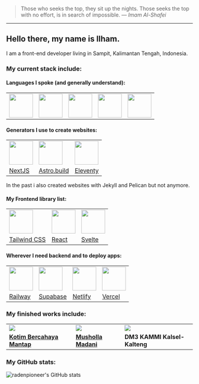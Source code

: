 > Those who seeks the top, they sit up the nights. Those seeks the top with no effort, is in search of impossible.
> &mdash; *Imam Al-Shafei*
---

## Hello there, my name is Ilham.

I am a front-end developer living in Sampit, Kalimantan Tengah, Indonesia.

### My current stack include:

#### Languages I spoke (and generally understand):

|   |   |   |   |   |
|---|---|---|---|---|
| <img height="64" width="64" src="https://unpkg.com/simple-icons@v6/icons/typescript.svg" /> | <img height="64" width="64" src="https://unpkg.com/simple-icons@v6/icons/javascript.svg" /> | <img height="64" width="64" src="https://unpkg.com/simple-icons@v6/icons/python.svg" /> |<img height="64" width="64" src="https://unpkg.com/simple-icons@v6/icons/html5.svg" /> |<img height="64" width="64" src="https://unpkg.com/simple-icons@v6/icons/css3.svg" />

#### Generators I use to create websites:

|   |   |   |
|---|---|---|
| <img height="64" width="64" src="https://unpkg.com/simple-icons@v6/icons/nextdotjs.svg" /> | <img height="64" width="64" src="https://unpkg.com/simple-icons@v6/icons/astro.svg" /> | <img height="64" width="64" src="https://unpkg.com/simple-icons@v6/icons/eleventy.svg" /> |
| [NextJS](https://nextjs.org) | [Astro.build](https://astro.build) | [Eleventy](https://11ty.dev) |

In the past i also created websites with Jekyll and Pelican but not anymore.

#### My Frontend library list:

|   |   |   |
|---|---|---|
| <img height="64" width="64" src="https://unpkg.com/simple-icons@v6/icons/tailwindcss.svg" /> | <img height="64" width="64" src="https://unpkg.com/simple-icons@v6/icons/react.svg" /> | <img height="64" width="64" src="https://unpkg.com/simple-icons@v6/icons/svelte.svg" /> |
| [Tailwind CSS](https://tailwindcss.com) | [React](https://reactjs.org) | [Svelte](https://svelte.dev) |

#### Wherever I need backend and to deploy apps:

|   |   |   |   |
|---|---|---|---|
| <img height="64" width="64" src="https://unpkg.com/simple-icons@v6/icons/railway.svg" /> | <img height="64" width="64" src="https://unpkg.com/simple-icons@v6/icons/supabase.svg" /> | <img height="64" width="64" src="https://unpkg.com/simple-icons@v6/icons/netlify.svg" /> | <img height="64" width="64" src="https://unpkg.com/simple-icons@v6/icons/vercel.svg" />
| [Railway](https://railway.app) | [Supabase](https://supabase.com) |[Netlify](https://netlify.com) |[Vercel](https://vercel.com) |

### My finished works include:

|   |   |   |
|---|---|---|
| ![][kotimbercahaya] | ![][mushollamadani] | ![][dm3kalselteng] |
| [**Kotim Bercahaya Mantap**](https://wizardly-clarke-78ab17.netlify.app) | [**Musholla Madani**](https://mushollamadani.com) | **DM3 KAMMI Kalsel-Kalteng** |

### My GitHub stats:

![radenpioneer's GitHub stats](https://github-readme-stats.vercel.app/api?username=radenpioneer&show_icons=true)

<!--definition-->
[dm3kalselteng]: https://snap.sngr.dev/image/dm3kalselteng.com/412,869,isMobile/
[kotimbercahaya]: https://snap.sngr.dev/image/wizardly-clarke-78ab17.netlify.app/412,869,isMobile/
[mushollamadani]: https://snap.sngr.dev/image/www.mushollamadani.com/412,869,isMobile/

[nextjs]: https://cdn.jsdelivr.net/npm/simple-icons@v6/icons/nextdotjs.svg
[astro]: https://cdn.jsdelivr.net/npm/simple-icons@v6/icons/astro.svg
[eleventy]: https://cdn.jsdelivr.net/npm/simple-icons@v6/icons/eleventy.svg
<!--
**radenpioneer/radenpioneer** is a ✨ _special_ ✨ repository because its `README.md` (this file) appears on your GitHub profile.

Here are some ideas to get you started:

- 🔭 I’m currently working on ...
- 🌱 I’m currently learning ...
- 👯 I’m looking to collaborate on ...
- 🤔 I’m looking for help with ...
- 💬 Ask me about ...
- 📫 How to reach me: ...
- 😄 Pronouns: ...
- ⚡ Fun fact: ...

- 🔭 I’m currently working on: 
    * [*a website for local branch of political party*](https://pksmbketapang.org) which based on [Next.JS](https://nextjs.org/).
    * [*a website for local youth leadership training*](https://dm3kalselteng2021.netlify.app/) which I serve as lead organizer, based on [Astro](https://astro.build).
- 🌱 I’m currently learning **Javascript, Typescript, React and Next.JS**
- 😄 Pronouns: *he/him*
-->
